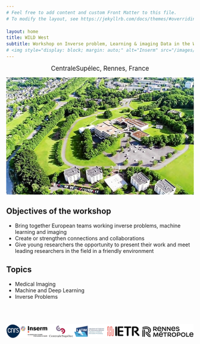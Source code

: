 ```yaml
---
# Feel free to add content and custom Front Matter to this file.
# To modify the layout, see https://jekyllrb.com/docs/themes/#overriding-theme-defaults

layout: home
title: WILD West 
subtitle: Workshop on Inverse problem, Learning & imaging Data in the West
# <img style="display: block; margin: auto;" alt="Inserm" src="/images/logos/inserm.png"> 
---
```

<p style="text-align: center;"> <span style="font-size:larger;">CentraleSupélec, Rennes, France</span></p><img title="a title" alt="Rennes" src="/images/supelec1.jpg">


## Objectives of the workshop

- Bring together European teams working inverse problems, machine learning and imaging
- Create or strengthen connections and collaborations 
- Give young researchers the opportunity to present their work and meet leading researchers in the field in a friendly environment

## Topics

- Medical Imaging
- Machine and Deep Learning
- Inverse Problems


<br /> 
<br /> 
<br /> 







<center><img style="display: block; margin: auto;" alt="logos" src="/images/logos/logos.png"></center>









